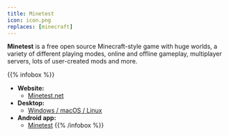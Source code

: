 ```yaml
---
title: Minetest
icon: icon.png
replaces: [minecraft]
---
```


**Minetest** is a free open source  Minecraft-style game with huge worlds, a variety of different playing modes, online and offline gameplay, multiplayer servers, lots of user-created mods and more.

{{% infobox %}}
- **Website:**
    - [Minetest.net](https://www.minetest.net/)
- **Desktop:**
    - [Windows / macOS / Linux](https://www.minetest.net/downloads/)
- **Android app:**
    - [Minetest](https://play.google.com/store/apps/details?id=net.minetest.minetest)
{{% /infobox %}}
